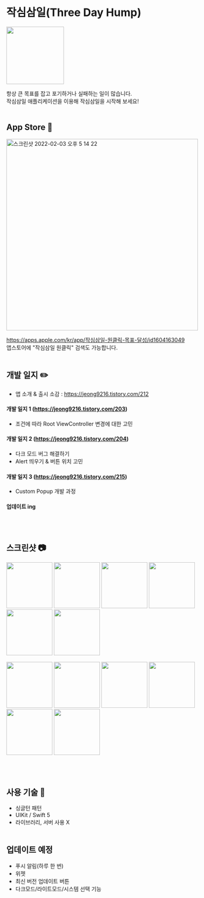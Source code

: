 # 작심삼일(Three Day Hump)
<img src="https://user-images.githubusercontent.com/89075274/152301764-8d9e281e-d286-44ac-b195-d1a17338a11b.png" width="150" height="150"/>

항상 큰 목표를 잡고 포기하거나 실패하는 일이 많습니다.  
작심삼일 애플리케이션을 이용해 작심삼일을 시작해 보세요!
<br/><br/>

## App Store 🎉
<img width="500" alt="스크린샷 2022-02-03 오후 5 14 22" src="https://user-images.githubusercontent.com/89075274/152305642-c4596102-521e-406d-9155-828fc093ca84.png">

https://apps.apple.com/kr/app/작심삼일-원클릭-목표-달성/id1604163049  
앱스토어에 "작심삼일 원클릭" 검색도 가능합니다.
<br/><br/>

## 개발 일지 ✏️
- 앱 소개 & 출시 소감 : https://jeong9216.tistory.com/212
#### 개발 일지 1 (https://jeong9216.tistory.com/203)
- 조건에 따라 Root ViewController 변경에 대한 고민

#### 개발 일지 2 (https://jeong9216.tistory.com/204)
- 다크 모드 버그 해결하기
- Alert 띄우기 & 버튼 위치 고민

#### 개발 일지 3 (https://jeong9216.tistory.com/215)
- Custom Popup 개발 과정

#### 업데이트 ing
<br/><br/>

## 스크린샷 📷
<p float="left">
  <img src="https://user-images.githubusercontent.com/89075274/152303460-630786a9-a073-4f20-972f-d083e100ef4f.jpg" width="120" />
  <img src="https://user-images.githubusercontent.com/89075274/152303529-3ed9f5ad-a5b0-4ec8-978e-b195ac0c039a.jpg" width="120" /> 
  <img src="https://user-images.githubusercontent.com/89075274/152303538-484898c7-e7ba-4768-a1c8-a332f7424465.jpg" width="120" />
  <img src="https://user-images.githubusercontent.com/89075274/152303546-759f0c8a-b8e7-4f8e-8ad4-858cde44060d.jpg" width="120" /> 
  <img src="https://user-images.githubusercontent.com/89075274/152303550-a2663213-785f-4d8c-a870-9d4fb17153e3.jpg" width="120" />
  <img src="https://user-images.githubusercontent.com/89075274/152306349-bce84600-25ec-45c9-a14d-c2d273494275.png" width="120" />
</p>
<p float="left">
  <img src="https://user-images.githubusercontent.com/89075274/152306583-6bccacf9-62bb-4f10-bfff-2deb41d9fba8.png" width="120" />
  <img src="https://user-images.githubusercontent.com/89075274/152306592-939952ec-4685-4ba5-89d6-582f0099d902.png" width="120" /> 
  <img src="https://user-images.githubusercontent.com/89075274/152306596-12474ac8-41ba-48a6-9327-ef0ddff7dafd.png" width="120" />
  <img src="https://user-images.githubusercontent.com/89075274/152307107-8f783fd4-f9e5-4e9d-8276-a545f55ed61d.png" width="120" /> 
  <img src="https://user-images.githubusercontent.com/89075274/152307201-ad965a49-3e5f-4b8b-bf1e-34a869b217e7.png" width="120" />
  <img src="https://user-images.githubusercontent.com/89075274/152306598-f87f7575-3dce-43fe-8e79-341573c0f847.png" width="120" />
</p>
<br/><br/>

## 사용 기술 🚀
- 싱글턴 패턴
- UIKit / Swift 5
- 라이브러리, 서버 사용 X
<br/><br/>

## 업데이트 예정
- 푸시 알림(하루 한 번)
- 위젯
- 최신 버전 업데이트 버튼
- 다크모드/라이트모드/시스템 선택 기능

